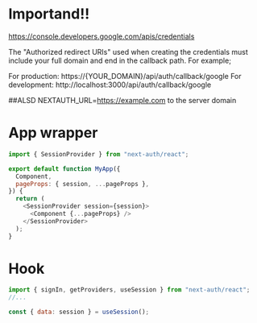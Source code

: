 # Importand!!

https://console.developers.google.com/apis/credentials

The "Authorized redirect URIs" used when creating the credentials must include your full domain and end in the callback path. For example;

For production: https://{YOUR_DOMAIN}/api/auth/callback/google
For development: http://localhost:3000/api/auth/callback/google

##ALSD
NEXTAUTH_URL=https://example.com to the server domain

# App wrapper

```js
import { SessionProvider } from "next-auth/react";

export default function MyApp({
  Component,
  pageProps: { session, ...pageProps },
}) {
  return (
    <SessionProvider session={session}>
      <Component {...pageProps} />
    </SessionProvider>
  );
}
```

# Hook

```js
import { signIn, getProviders, useSession } from "next-auth/react";
//...

const { data: session } = useSession();
```
